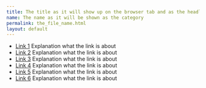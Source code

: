 ```yaml
---
title: The title as it will show up on the browser tab and as the headline
name: The name as it will be shown as the category
permalink: the_file_name.html
layout: default
---
```


* [Link 1](https://link1.com)
Explanation what the link is about
* [Link 2](https://link2.com)
Explanation what the link is about
* [Link 3](https://link3.com)
Explanation what the link is about
* [Link 4](https://link4.com)
Explanation what the link is about
* [Link 5](https://link5.com)
Explanation what the link is about
* [Link 6](https://link6.com)
Explanation what the link is about


